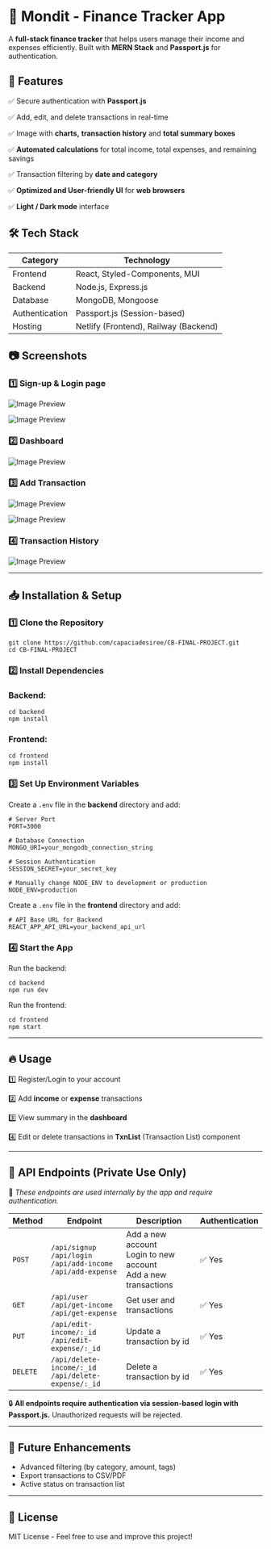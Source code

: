 # 📌 Mondit - Finance Tracker App

A **full-stack finance tracker** that helps users manage their income and expenses efficiently. Built with **MERN Stack** and **Passport.js** for authentication.

## 🚀 **Features**

✅ Secure authentication with **Passport.js**

✅ Add, edit, and delete transactions in real-time

✅ Image with **charts,** **transaction history** and **total summary boxes**

✅ **Automated calculations** for total income, total expenses, and remaining savings

✅ Transaction filtering by **date and category**

✅ **Optimized and User-friendly UI** for **web browsers**

✅ **Light / Dark mode** interface

## 🛠 **Tech Stack**

| **Category** | **Technology** |
| --- | --- |
| Frontend | React, Styled-Components, MUI |
| Backend | Node.js, Express.js |
| Database | MongoDB, Mongoose |
| Authentication | Passport.js (Session-based) |
| Hosting | Netlify (Frontend), Railway (Backend) |

## 📷 **Screenshots**

### 1️⃣ Sign-up & Login page

![Image Preview](https://i.imgur.com/6Rt1HxG.png)

![Image Preview](https://imgur.com/byuwA8Y.png)

### 2️⃣ Dashboard

![Image Preview](https://imgur.com/NoeVuQC.png)

### 3️⃣ Add Transaction

![Image Preview](https://imgur.com/95AjpBb.png)

![Image Preview](https://imgur.com/Oa0xltj.png)

### 4️⃣ Transaction History

![Image Preview](https://imgur.com/MmEKXIy.png)

---

## 📥 **Installation & Setup**

### **1️⃣ Clone the Repository**

```
git clone https://github.com/capaciadesiree/CB-FINAL-PROJECT.git
cd CB-FINAL-PROJECT
```

### **2️⃣ Install Dependencies**

### Backend:

```
cd backend
npm install
```

### Frontend:

```
cd frontend
npm install
```

### **3️⃣ Set Up Environment Variables**

Create a `.env` file in the **backend** directory and add:

```
# Server Port
PORT=3000

# Database Connection
MONGO_URI=your_mongodb_connection_string

# Session Authentication
SESSION_SECRET=your_secret_key

# Manually change NODE_ENV to development or production
NODE_ENV=production
```

Create a `.env` file in the **frontend** directory and add:

```
# API Base URL for Backend
REACT_APP_API_URL=your_backend_api_url
```

### **4️⃣ Start the App**

Run the backend:

```
cd backend
npm run dev
```

Run the frontend:

```
cd frontend
npm start
```

---

## 🔥 **Usage**

1️⃣ Register/Login to your account

2️⃣ Add **income** or **expense** transactions

3️⃣ View summary in the **dashboard**

4️⃣ Edit or delete transactions in **TxnList** (Transaction List) component

---

## 📡 **API Endpoints (Private Use Only)**

🚨 *These endpoints are used internally by the app and require authentication.*

| Method   | Endpoint  | Description           | Authentication |
|----------|----------|----------------------|---------------|
| `POST`   | `/api/signup` <br> `/api/login` <br> `/api/add-income` <br> `/api/add-expense`  | Add a new account <br> Login to new account <br> Add a new transactions  | ✅ Yes |
| `GET`    | `/api/user` <br> `/api/get-income` <br> `/api/get-expense`  | Get user and transactions | ✅ Yes |
| `PUT`    | `/api/edit-income/:_id` <br> `/api/edit-expense/:_id` | Update a transaction by id | ✅ Yes |
| `DELETE` | `/api/delete-income/:_id` <br> `/api/delete-expense/:_id` | Delete a transaction by id | ✅ Yes |

🔒 **All endpoints require authentication via session-based login with Passport.js.** Unauthorized requests will be rejected.

---

## 🎯 **Future Enhancements**

- Advanced filtering (by category, amount, tags)
- Export transactions to CSV/PDF
- Active status on transaction list

---

## 📜 **License**

MIT License - Feel free to use and improve this project!